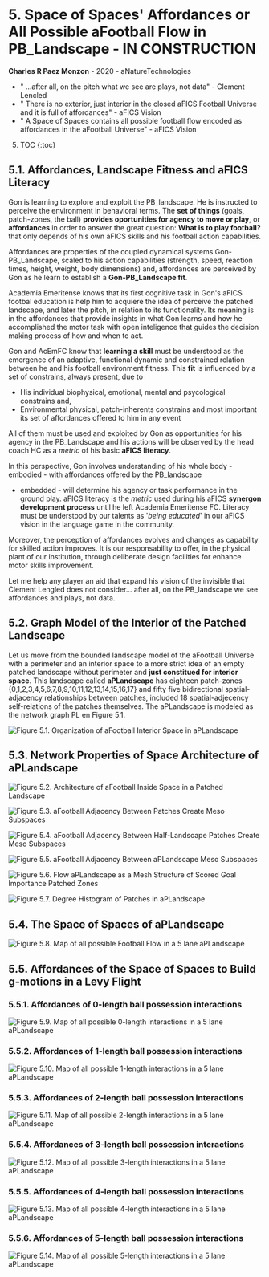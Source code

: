 # 5. Space of Spaces' Affordances or All Possible aFootball Flow in PB_Landscape - IN CONSTRUCTION
**Charles R Paez Monzon** - 2020 - aNatureTechnologies

  - " ...after all, on the pitch what we see are plays, not data" - Clement Lencled
  - " There is no exterior, just interior in the closed aFICS Football Universe and it is full of affordances" - aFICS Vision
  - " A Space of Spaces contains all possible football flow encoded as affordances in the aFootball Universe"  - aFICS Vision

5. TOC
{:toc}

## 5.1. Affordances, Landscape Fitness and aFICS Literacy

Gon is learning to explore and exploit the PB_landscape. He is instructed to perceive the environment in behavioral terms.
The **set of things** (goals, patch-zones, the ball) **provides oportunities for agency to move or play**, or **affordances**
in order to answer the great question: **What is to play football?**  that only depends of his own aFICS skills and his
football action capabilities. 

Affordances are properties of the coupled dynamical systems Gon-PB_Landscape, scaled to his action capabilities (strength,
speed, reaction times, height, weight, body dimensions) and, affordances are perceived by Gon as he learn to establish a
**Gon-PB_Landscape fit**. 

Academia Emeritense knows that its first cognitive task in Gon's aFICS footbal education is help him to acquiere the idea of
perceive the patched landscape, and later the pitch, in relation to its functionality. Its meaning is in the affordances that
provide insights in what Gon learns and how he accomplished the motor task with open inteligence that guides the decision
making process of how and when to act.

Gon and AcEmFC know that **learning a skill** must be understood as the emergence of an adaptive, functional dynamic and
constrained relation between he and his football environment fitness. This **fit** is influenced by a set of constrains,
always present, due to
- His individual biophysical, emotional, mental and psycological constrains and,
- Environmental physical, patch-inherents constrains and most important its set of affordances offered to him in any event

All of them must be used and exploited by Gon as opportunities for his agency in the PB_Landscape and his actions will be
observed by the head coach HC as a _metric_ of his basic **aFICS literacy**.

In this perspective, Gon involves understanding of his whole body - embodied - with affordances offered by the PB_landscape
- embedded - will determine his agency or task performance in the ground play. aFICS literacy is the _metric_ used during his
aFICS **synergon development process** until he left Academia Emeritense FC. Literacy must be understood by our talents as
'*being educated*' in our aFICS vision in the language game in the community.

Moreover, the perception of affordances evolves and changes as capability for skilled action improves. It is our 
responsability to offer, in the physical plant of our institution, through deliberate design facilities for enhance motor
skills improvement.

Let me help any player an aid that expand his vision of the invisible that Clement Lengled does not consider... after all, 
on the PB_landscape we see affordances and plays, not data.

## 5.2. Graph Model of the Interior of the Patched Landscape

Let us move from the bounded landscape model of the aFootball Universe with a perimeter and an interior space to a more strict
idea of an empty patched landscape without perimeter and **just constitued for interior space**. This landscape called
**aPLandscape** has eighteen patch-zones {0,1,2,3,4,5,6,7,8,9,10,11,12,13,14,15,16,17} and fifty five bidirectional spatial-
adjacency relationships between patches, included 18 spatial-adjecency self-relations of the patches themselves. 
The aPLandscape is modeled as the network graph PL en Figure 5.1. 

![](/images/interior_aPLandscape_neighborhood.png "Figure 5.1. Organization of aFootball Interior Space in aPLandscape")


## 5.3. Network Properties of Space Architecture of aPLandscape

![](/images/inaFootball_Space_Architecture.png "Figure 5.2. Architecture of aFootball Inside Space in a Patched Landscape")


![](/images/inaFootball_1Neighborhood.png "Figure 5.3. aFootball Adjacency Between Patches Create Meso Subspaces ")


![](/images/inaFootball_team_half.png "Figure 5.4. aFootball Adjacency Between Half-Landscape Patches Create Meso Subspaces")


![](/images/inaFootball_KSpace_Architecture.png "Figure 5.5. aFootball Adjacency Between aPLandscape Meso Subspaces")


![](/images/inaPFootballMeshStructureScoreGoalImportance.png "Figure 5.6. Flow aPLandscape as a Mesh Structure of Scored Goal 
Importance Patched Zones")


![](/images/DegreeHistogramPatchesinaPLandscape.png "Figure 5.7. Degree Histogram of Patches in aPLandscape")

## 5.4. The Space of Spaces of aPLandscape

![](/images/inAllpossibleaFootballFlowin5lanesaPLandscape.png "Figure 5.8. Map of all possible Football Flow in a 5 lane 
aPLandscape")

## 5.5. Affordances of the Space of Spaces to Build g-motions in a Levy Flight

### 5.5.1. Affordances of 0-length ball possession interactions

![](/images/inaPLandscape5lanes_pl0_interconnectivity.png "Figure 5.9. Map of all possible 0-length interactions in a 5 lane 
aPLandscape")

### 5.5.2. Affordances of 1-length ball possession interactions


![](/images/inaPLandscape5lanes_pl1_interconnectivity.png "Figure 5.10. Map of all possible 1-length interactions in a 5 lane 
aPLandscape")

### 5.5.3. Affordances of 2-length ball possession interactions


![](/images/inaPLandscape5lanes_pl2_interconnectivity.png "Figure 5.11. Map of all possible 2-length interactions in a 5 lane 
aPLandscape")

### 5.5.4. Affordances of 3-length ball possession interactions


![](/images/inaPLandscape5lanes_pl3_interconnectivity.png "Figure 5.12. Map of all possible 3-length interactions in a 5 lane 
aPLandscape")

### 5.5.5. Affordances of 4-length ball possession interactions


![](/images/inaPLandscape5lanes_pl4_interconnectivity.png "Figure 5.13. Map of all possible 4-length interactions in a 5 lane 
aPLandscape")

### 5.5.6. Affordances of 5-length ball possession interactions

![](/images/inaPLandscape5lanes_pl5_interconnectivity.png "Figure 5.14. Map of all possible 5-length interactions in a 5 lane 
aPLandscape")

